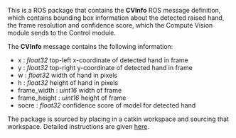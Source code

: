This is a ROS package that contains the **CVInfo** ROS message definition, which contains bounding box information about the detected raised hand, the frame resolution and confidence score, which the Compute Vision module sends to the Control module.

The **CVInfo** message contains the following information:
- x : *float32*  top-left x-coordinate of detected hand in frame
- y : *float32* top-right y-coordinate of detected hand in frame
- w : *float32* width of hand in pixels
- h : *float32* height of hand in pixels
- frame_width : *uint16* width of frame
- frame_height : *uint16* height of frame
- socre : *float32* confidence score of model for detected hand

The package is sourced by placing in a catkin workspace and sourcing that workspace. Detailed instructions are given [here](https://github.com/RoboLecturer/RoboLecturer-Code/blob/main/control/documentation/RosPythonDocumentation.md#22-catkin-workspace).
